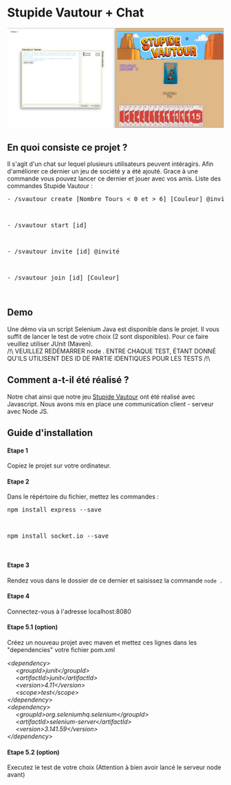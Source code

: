 # Stupide Vautour + Chat
![Preview](https://github.com/ThomasCorcoral/chat_stupide_vautour/blob/master/svautour.png)


## En quoi consiste ce projet ?
Il s'agit d'un chat sur lequel plusieurs utilisateurs peuvent intéragirs. Afin d'améliorer ce dernier un jeu de société y a été ajouté. Grace à une commande vous pouvez lancer ce dernier et jouer avec vos amis.
Liste des commandes Stupide Vautour :<br>
<pre>- /svautour create [Nombre Tours < 0 et > 6] [Couleur] @invité ...</pre><br>
<pre>- /svautour start [id]</pre><br>
<pre>- /svautour invite [id] @invité</pre><br>
<pre>- /svautour join [id] [Couleur]</pre><br>

## Demo

Une démo via un script Selenium Java est disponible dans le projet. Il vous suffit de lancer le test de votre choix (2 sont disponibles). Pour ce faire veuillez utiliser JUnit (Maven).<br>
/!\ VEUILLEZ REDÉMARRER node . ENTRE CHAQUE TEST, ÉTANT DONNÉ QU'ILS UTILISENT DES ID DE PARTIE IDENTIQUES POUR LES TESTS /!\

## Comment a-t-il été réalisé ?

Notre chat ainsi que notre jeu <a href="https://www.didacto.com/10-ans-et-/1731-stupide-vautour-3421272408320.html" title="Stupide Vautour">Stupide Vautour</a> ont été réalisé avec Javascript. Nous avons mis en place une communication client - serveur avec Node JS.

## Guide d'installation

#### Etape 1

Copiez le projet sur votre ordinateur.

#### Etape 2

Dans le répértoire du fichier, mettez les commandes :
<pre>npm install express --save</pre><br>
<pre>npm install socket.io --save</pre><br>

#### Etape 3

Rendez vous dans le dossier de ce dernier et saisissez la commande <code>node .</code>

#### Etape 4

Connectez-vous à l'adresse localhost:8080

#### Etape 5.1 (option)

Créez un nouveau projet avec maven et mettez ces lignes dans les "dependencies" votre fichier pom.xml<br>

_\<dependency> <br>
&nbsp;&nbsp;&nbsp;&nbsp;&nbsp;\<groupId>junit\</groupId> <br>
&nbsp;&nbsp;&nbsp;&nbsp;&nbsp;\<artifactId>junit\</artifactId> <br>
&nbsp;&nbsp;&nbsp;&nbsp;&nbsp;\<version>4.11\</version> <br>
&nbsp;&nbsp;&nbsp;&nbsp;&nbsp;\<scope>test\</scope> <br>
\</dependency> <br>
\<dependency> <br>
&nbsp;&nbsp;&nbsp;&nbsp;&nbsp;\<groupId>org.seleniumhq.selenium\</groupId> <br>
&nbsp;&nbsp;&nbsp;&nbsp;&nbsp;\<artifactId>selenium-server\</artifactId> <br>
&nbsp;&nbsp;&nbsp;&nbsp;&nbsp;\<version>3.141.59\</version> <br>
\</dependency> <br>_

 
#### Etape 5.2 (option)

Executez le test de votre choix (Attention à bien avoir lancé le serveur node avant)
